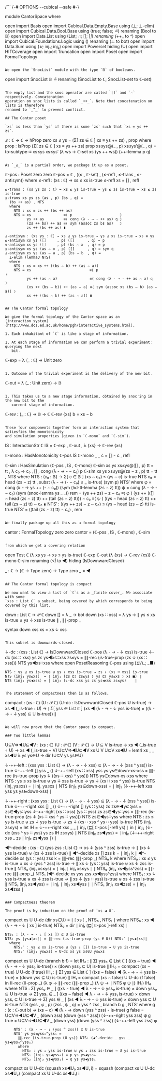 /```
{-# OPTIONS --cubical --safe #-}

module CantorSpace where

open import Basis
open import Cubical.Data.Empty.Base   using (⊥; ⊥-elim)
open import Cubical.Data.Bool.Base    using (true; false; _≟_)   renaming (Bool to 𝔹)
open import Data.List                 using (List; _∷_; []; [_]) renaming (_++_ to _^_)
open import Cubical.Foundations.Logic using ()                   renaming (⊥ to bot)
open import Data.Sum                  using (_⊎_; inj₁; inj₂)
open import Powerset                  hiding (U)
open import HITCoverage
open import Truncation
open import Poset
open import FormalTopology
```

We open the `SnocList` module with the type `𝔹` of booleans.

```
open import SnocList 𝔹  _≟_  renaming (SnocList to ℂ; SnocList-set to ℂ-set)
```

The empty list and the snoc operator are called `[]` and `⌢` respectively. Concatenation
operation on snoc lists is called `_++_`. Note that concatenation on lists is therefore
renamed to `_^_` to prevent conflict.

## The Cantor poset

`xs` is less than `ys` if there is some `zs` such that `xs = ys ++ zs`.

```
_≤_ : ℂ → ℂ → hProp zero
xs ≤ ys = (Σ[ zs ∈ ℂ ] xs ≡ ys ++ zs) , prop
  where
    prop : IsProp (Σ[ zs ∈ ℂ ] xs ≡ ys ++ zs)
    prop xs≤ys@(_ , p) xs≤ys′@(_ , q) =
      to-subtype-≡ xs≤ys xs≤ys′ (λ ws → ℂ-set xs (ys ++ ws)) (++-lemma p q)
```

As `_≤_` is a partial order, we package it up as a poset.

```
ℂ-pos : Poset zero zero
ℂ-pos = ℂ , ((_≤_ , ℂ-set) , (≤-refl , ≤-trans , ≤-antisym))
  where
    ≤-refl : (xs : ℂ) → xs ≤ xs is-true
    ≤-refl xs = [] , refl

    ≤-trans : (xs ys zs : ℂ) → xs ≤ ys is-true → ys ≤ zs is-true → xs ≤ zs is-true
    ≤-trans xs ys zs (as , p) (bs , q) =
      (bs ++ as) , NTS
      where
        NTS : xs ≡ zs ++ (bs ++ as)
        NTS = xs               ≡⟨ p                      ⟩
              ys ++ as         ≡⟨ cong (λ - → - ++ as) q ⟩
              (zs ++ bs) ++ as ≡⟨ sym (assoc zs bs as)   ⟩
              zs ++ (bs ++ as) ∎

    ≤-antisym : (xs ys : ℂ) → xs ≤ ys is-true → ys ≤ xs is-true → xs ≡ ys
    ≤-antisym xs ys ([]     , p) ([]      , q) = p
    ≤-antisym xs ys ([]     , p) (bs ⌢ x  , q) = p
    ≤-antisym xs ys (as ⌢ x , p) ([]      , q) = sym q
    ≤-antisym xs ys (as ⌢ a , p) (bs ⌢ b  , q) =
      ⊥-elim (lemma3 NTS)
      where
        NTS : xs ≡ xs ++ ((bs ⌢ b) ++ (as ⌢ a))
        NTS = xs                           ≡⟨ p                                ⟩
              ys ++ (as ⌢ a)               ≡⟨ cong (λ - → - ++ as ⌢ a) q       ⟩
              (xs ++ (bs ⌢ b)) ++ (as ⌢ a) ≡⟨ sym (assoc xs (bs ⌢ b) (as ⌢ a)) ⟩
              xs ++ ((bs ⌢ b) ++ (as ⌢ a)) ∎
```

## The Cantor formal topology

We give the formal topology of the Cantor space as an
[interaction system](http://www.dcs.ed.ac.uk/home/pgh/interactive_systems.html).

1. Each inhabitant of `ℂ` is like a stage of information.

1. At each stage of information we can perform a trivial experiment: querying the next
   bit.
```
ℂ-exp = λ (_ : ℂ) → Unit zero
```

1. Outcome of the trivial experiment is the delivery of the new bit.
```
ℂ-out = λ (_ : Unit zero) → 𝔹
```

1. This takes us to a new stage information, obtained by snoc'ing in the new bit to the
   current stage of information.
```
ℂ-rev : {_ : ℂ} → 𝔹 → ℂ
ℂ-rev {xs} b = xs ⌢ b
```

These four components together form an interaction system that satiesfies the monotonicity
and simulation properties (given in `ℂ-mono` and `ℂ-sim`).

```
IS : InteractionStr ℂ
IS = ℂ-exp , ℂ-out , λ {xs} → ℂ-rev {xs}

ℂ-mono : HasMonotonicity ℂ-pos IS
ℂ-mono _ _ c = [] ⌢ c , refl

ℂ-sim : HasSimulation (ℂ-pos , IS , ℂ-mono)
ℂ-sim xs ys xs≤ys@([] , p)     tt = tt , λ c₀ → c₀ , [] , cong (λ - → - ⌢ c₀) p
ℂ-sim xs ys xs≤ys@(zs ⌢ z , p) tt = tt , NTS
  where
    NTS : (c₀ : 𝔹) → Σ[ c ∈ 𝔹 ] (xs ⌢ c₀) ≤ (ys ⌢ c) is-true
    NTS c₀ =
      head (zs ⌢ z) tt , subst (λ - → (- ⌢ c₀) ≤ _ is-true) (sym p) NTS′
      where
        φ    = cong (λ - → ys ++ (- ⌢ c₀)) (sym (hd-tl-lemma (zs ⌢ z) tt))
        ψ    = cong (λ - → - ⌢ c₀) (sym (snoc-lemma ys _ _))
        rem  = (ys ++ zs) ⌢ z ⌢ c₀                                          ≡⟨ φ ⟩
                (ys ++ (([] ⌢ head (zs ⌢ z) tt) ++ (tail (zs ⌢ z) tt))) ⌢ c₀ ≡⟨ ψ ⟩
                ((ys ⌢ head (zs ⌢ z) tt) ++ tail (zs ⌢ z) tt) ⌢ c₀ ∎
        NTS′ : ((ys ++ zs) ⌢ z ⌢ c₀) ≤ (ys ⌢ head (zs ⌢ z) tt) is-true
        NTS′ = ((tail (zs ⌢ z) tt) ⌢ c₀) , rem
```

We finally package up all this as a formal topology

```
cantor : FormalTopology zero zero
cantor = (ℂ-pos , IS , ℂ-mono) , ℂ-sim
```

from which we get a covering relation

```
open Test ℂ (λ xs ys → xs ≤ ys is-true) ℂ-exp ℂ-out (λ {xs} → ℂ-rev {xs}) ℂ-mono ℂ-sim
  renaming (_<|_ to _◀_) hiding (IsDownwardClosed)

_ : ℂ → (ℂ → Type zero) → Type zero
_ = _◀_
```

## The Cantor formal topology is compact

We now want to view a list of `ℂ`s as a _finite cover_. We associate with some
`xss : List ℂ` a subset, being covered by which corresponds to being covered by this list.

```
down : List ℂ → 𝒫 ℂ
down []         = λ _ → bot
down (xs ∷ xss) =
  λ ys → ∥ ys ≤ xs is-true ⊎ ys ↓ xss is-true ∥ , ∥∥-prop _

syntax down xss xs = xs ↓ xss
```

This subset is downwards-closed.

```

↓-dc : (xss : List ℂ) → IsDownwardClosed ℂ-pos (λ - → - ↓ xss) is-true
↓-dc (xs ∷ xss) ys zs ys◀xs∷xss zs≤ys =
  ∥∥-rec (is-true-prop (zs ↓ (xs ∷ xss))) NTS ys◀xs∷xss
  where
    open PosetReasoning ℂ-pos using (_⊑⟨_⟩_; _■)

    NTS : ys ≤ xs is-true ⊎ ys ↓ xss is-true → zs ↓ (xs ∷ xss) is-true
    NTS (inj₁ ys≤xs)  = ∣ inj₁ (zs ⊑⟨ zs≤ys ⟩ ys ⊑⟨ ys≤xs ⟩ xs ■) ∣
    NTS (inj₂ ys◀xss) = ∣ inj₂ (↓-dc xss ys zs ys◀xss zs≤ys)    ∣
```

The statement of compactness then is as follows.

```
compact : (xs : ℂ) (U : 𝒫 ℂ) (U-dc : IsDownwardClosed ℂ-pos U is-true)
        → xs ◀ (_is-true ∘ U)
        → ∥ Σ[ yss ∈ List ℂ ]
              (xs ◀ (λ - → - ↓ yss is-true) × ((λ - → - ↓ yss) ⊆ U is-true)) ∥
```

We will now prove that the Cantor space is compact.

### Two little lemmas

```
U⊆V⇒◀U⊆◀V : (xs : ℂ) (U : 𝒫 ℂ) (V : 𝒫 ℂ)
       → U ⊆ V is-true → xs ◀ (_is-true ∘ U) → xs ◀ (_is-true ∘ V)
U⊆V⇒◀U⊆◀V xs U V U⊆V xs◀U = lem4 xs _ _ xs◀U λ ys ys∈U → dir (U⊆V ys ys∈U)

↓-++-left : (xss yss : List ℂ) → (λ - → - ↓ xss) ⊆ (λ - → - ↓ (xss ^ yss)) is-true
↓-++-left []         yss _ ()
↓-++-left (xs ∷ xss) yss ys ys∈down-xs-xss =
  ∥∥-rec (is-true-prop (ys ↓ ((xs ∷ xss) ^ yss))) NTS ys∈down-xs-xss
  where
    NTS : ys ≤ xs is-true ⊎ ys ↓ xss is-true → ys ↓ (xs ∷ xss ^ yss) is-true
    NTS (inj₁ ys≤xs)       = ∣ inj₁ ys≤xs ∣
    NTS (inj₂ ys∈down-xss) = ∣ inj₂ (↓-++-left xss yss ys ys∈down-xss) ∣

↓-++-right : (xss yss : List ℂ) → (λ - → - ↓ yss) ⊆ (λ - → - ↓ (xss ^ yss)) is-true
↓-++-right xss        []         _  ()
↓-++-right []         (ys ∷ yss) zs zs∈◀ys∷yss = zs∈◀ys∷yss
↓-++-right (xs ∷ xss) (ys ∷ yss) zs zs∈◀ys∷yss =
  ∥∥-rec (is-true-prop (zs ↓ (xs ∷ xss ^ ys ∷ yss))) NTS zs∈◀ys∷yss
  where
    NTS : zs ≤ ys is-true ⊎ zs ↓ yss is-true → zs ↓ (xs ∷ xss ^ ys ∷ yss) is-true
    NTS (inj₁ zs≤ys)  = let IH = ↓-++-right xss _ _ ∣ inj₁ (⊑[ ℂ-pos ]-refl ys) ∣
                        in ∣ inj₂ (↓-dc (xss ^ ys ∷ yss) ys zs IH zs≤ys) ∣
    NTS (inj₂ zs◀yss) = ∣ inj₂ (↓-++-right xss _ zs ∣ inj₂ zs◀yss ∣) ∣

◀^-decide : (xs : ℂ) (yss zss : List ℂ)
          → xs ↓ (yss ^ zss) is-true
          → ∥ (xs ↓ yss is-true) ⊎ (xs ↓ zss is-true) ∥
◀^-decide xs []         zss k = ∣ inj₂ k ∣
◀^-decide xs (ys ∷ yss) zss k = ∥∥-rec (∥∥-prop _) NTS₀ k
  where
    NTS₀ : xs ≤ ys is-true ⊎ xs ↓ (yss ^ zss) is-true
        → ∥ xs ↓ (ys ∷ yss) is-true ⊎ xs ↓ zss is-true ∥
    NTS₀ (inj₁ xs≤ys) = ∣ inj₁ ∣ inj₁ xs≤ys ∣ ∣
    NTS₀ (inj₂ xs◀yss^zss) = ∥∥-rec (∥∥-prop _) NTS₁ (◀^-decide xs yss zss xs◀yss^zss)
      where
        NTS₁ : xs ↓ yss is-true ⊎ xs ↓ zss is-true
             → ∥ xs ↓ (ys ∷ yss) is-true ⊎ xs ↓ zss is-true ∥
        NTS₁ (inj₁ xs◀yss) = ∣ inj₁ ∣ inj₂ xs◀yss ∣ ∣
        NTS₁ (inj₂ xs◀zss) = ∣ inj₂ xs◀zss          ∣
```

### Compactness theorem

The proof is by induction on the proof of `xs ◀ U`.

```
compact xs U U-dc (dir xs∈U) = ∣ [ xs ] , NTS₀ , NTS₁ ∣
  where
    NTS₀ : xs ◀ (λ - → - ↓ [ xs ] is-true)
    NTS₀ = dir ∣ inj₁ (⊑[ ℂ-pos ]-refl xs) ∣

    NTS₁ : (λ - → - ↓ [ xs ]) ⊆ U is-true
    NTS₁ ys ∣ys◀[xs]∣ = ∥∥-rec (is-true-prop (ys ∈ U)) NTS₁′ ∣ys◀[xs]∣
      where
        NTS₁′ : ys ≤ xs is-true ⊎ (ys ↓ []) is-true → U ys is-true
        NTS₁′ (inj₁ ys≤xs) = U-dc xs ys xs∈U ys≤xs

compact xs U U-dc (branch b f) =
  let
    IH₀ : ∥ Σ[ yss₀ ∈ List ℂ ]
              ((xs ⌢ true) ◀ (λ - → - ↓ yss₀ is-true)) × (down yss₀ ⊆ U) is-true ∥
    IH₀ = compact (xs ⌢ true) U U-dc (f true)
    IH₁ : ∥ Σ[ yss ∈ List ℂ ]
              ((xs ⌢ false) ◀ (λ - → - ↓ yss is-true) × (down yss ⊆ U) is-true) ∥
    IH₁ = compact (xs ⌢ false) U U-dc (f false)
  in
    ∥∥-rec (∥∥-prop _) (λ φ → ∥∥-rec (∥∥-prop _) (λ ψ → ∣ NTS φ ψ ∣) IH₁) IH₀
  where
    NTS : Σ[ yss₀ ∈ _ ] ((xs ⌢  true) ◀ λ - → - ↓ yss₀ is-true) × down yss₀ ⊆ U is-true
        → Σ[ yss₁ ∈ _ ] ((xs ⌢ false) ◀ λ - → - ↓ yss₁ is-true) × down yss₁ ⊆ U is-true
        → Σ[ yss  ∈ _ ] (xs ◀ λ - → - ↓ yss is-true) × down yss ⊆ U is-true
    NTS (yss , φ , p) (zss , ψ , q) = yss ^ zss , branch b g , NTS′
      where
        g : (c : ℂ-out b) → (xs ⌢ c) ◀ (λ - → down (yss ^ zss) - is-true)
        g false = U⊆V⇒◀U⊆◀V _ (down zss) (down (yss ^ zss)) (↓-++-right yss zss) ψ
        g true  = U⊆V⇒◀U⊆◀V _ (down yss) (down (yss ^ zss)) (↓-++-left  yss zss) φ

        NTS′ : (λ - → - ↓ (yss ^ zss)) ⊆ U is-true
        NTS′ ys ys◀yss₀^yss₁ =
          ∥∥-rec (is-true-prop (U ys)) NTS₂ (◀^-decide _ yss _ ys◀yss₀^yss₁)
          where
            NTS₂ : ys ↓ yss is-true ⊎ ys ↓ zss is-true → U ys is-true
            NTS₂ (inj₁ ys◀yss₀) = p ys ys◀yss₀
            NTS₂ (inj₂ ys◀yss₁) = q ys ys◀yss₁

compact xs U U-dc (squash xs◀U₀ xs◀U₁ i) =
  squash (compact xs U U-dc xs◀U₀) (compact xs U U-dc xs◀U₁) i
```
